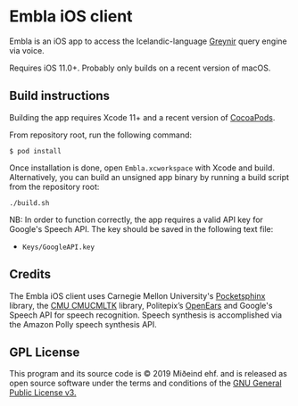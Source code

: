 # Embla iOS client

Embla is an iOS app to access the Icelandic-language [Greynir](https://greynir.is) query engine via voice.

Requires iOS 11.0+. Probably only builds on a recent version of macOS.

## Build instructions

Building the app requires Xcode 11+ and a recent version of [CocoaPods](https://cocoapods.org).

From repository root, run the following command:

```
$ pod install
```

Once installation is done, open `Embla.xcworkspace` with Xcode and build. Alternatively, you can build an unsigned app binary by running a build script from the repository root:

```
./build.sh
```

NB: In order to function correctly, the app requires a valid API key for Google's Speech API. The key should be saved in the following text file:

* `Keys/GoogleAPI.key`

## Credits

The Embla iOS client uses Carnegie Mellon University's [Pocketsphinx](https://github.com/cmusphinx/pocketsphinx) library, the [CMU CMUCMLTK](http://cmusphinx.sourceforge.net) library, Politepix’s [OpenEars](http://www.politepix.com/openears) and Google's Speech API for speech recognition. Speech synthesis is accomplished via the Amazon Polly speech synthesis API.

## GPL License

This program and its source code is &copy; 2019 Miðeind ehf. and is released as open source software under the terms and conditions of the [GNU General Public License v3.](https://www.gnu.org/licenses/gpl-3.0.html)
